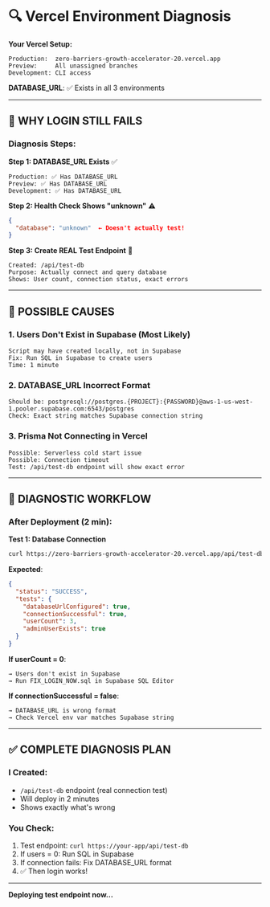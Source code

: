 # 🔍 Vercel Environment Diagnosis

**Your Vercel Setup:**
```
Production:  zero-barriers-growth-accelerator-20.vercel.app
Preview:     All unassigned branches
Development: CLI access
```

**DATABASE_URL**: ✅ Exists in all 3 environments

---

## 🚨 WHY LOGIN STILL FAILS

### **Diagnosis Steps:**

**Step 1: DATABASE_URL Exists** ✅
```
Production: ✅ Has DATABASE_URL
Preview: ✅ Has DATABASE_URL
Development: ✅ Has DATABASE_URL
```

**Step 2: Health Check Shows "unknown"** ⚠️
```json
{
  "database": "unknown"  ← Doesn't actually test!
}
```

**Step 3: Create REAL Test Endpoint** 🔧
```
Created: /api/test-db
Purpose: Actually connect and query database
Shows: User count, connection status, exact errors
```

---

## 🎯 **POSSIBLE CAUSES**

### **1. Users Don't Exist in Supabase** (Most Likely)
```
Script may have created locally, not in Supabase
Fix: Run SQL in Supabase to create users
Time: 1 minute
```

### **2. DATABASE_URL Incorrect Format**
```
Should be: postgresql://postgres.{PROJECT}:{PASSWORD}@aws-1-us-west-1.pooler.supabase.com:6543/postgres
Check: Exact string matches Supabase connection string
```

### **3. Prisma Not Connecting in Vercel**
```
Possible: Serverless cold start issue
Possible: Connection timeout
Test: /api/test-db endpoint will show exact error
```

---

## 🔧 **DIAGNOSTIC WORKFLOW**

### **After Deployment (2 min):**

**Test 1: Database Connection**
```bash
curl https://zero-barriers-growth-accelerator-20.vercel.app/api/test-db
```

**Expected**:
```json
{
  "status": "SUCCESS",
  "tests": {
    "databaseUrlConfigured": true,
    "connectionSuccessful": true,
    "userCount": 3,
    "adminUserExists": true
  }
}
```

**If userCount = 0**:
```
→ Users don't exist in Supabase
→ Run FIX_LOGIN_NOW.sql in Supabase SQL Editor
```

**If connectionSuccessful = false**:
```
→ DATABASE_URL is wrong format
→ Check Vercel env var matches Supabase string
```

---

## ✅ **COMPLETE DIAGNOSIS PLAN**

### **I Created**:
- `/api/test-db` endpoint (real connection test)
- Will deploy in 2 minutes
- Shows exactly what's wrong

### **You Check**:
1. Test endpoint: `curl https://your-app/api/test-db`
2. If users = 0: Run SQL in Supabase
3. If connection fails: Fix DATABASE_URL format
4. ✅ Then login works!

---

**Deploying test endpoint now...**

